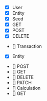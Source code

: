 - [x] User
 - [x] Entity
 - [x] Seed
 - [x] GET
 - [x] POST
 - [x] DELETE
- [] Transaction
 - [x] Entity
 - [] POST
 - [] GET
 - [] DELETE
 - [] PATCH
- [] Calculation
 - [] GET